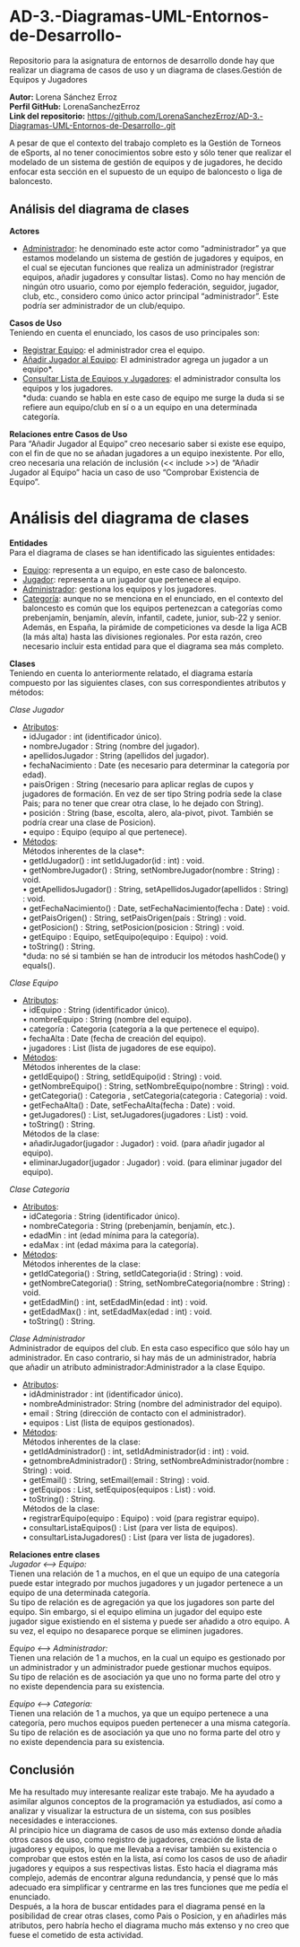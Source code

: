 # AD-3.-Diagramas-UML-Entornos-de-Desarrollo-
Repositorio para la asignatura de entornos de desarrollo donde hay que realizar un diagrama de casos de uso y un diagrama de clases.Gestión de Equipos y Jugadores

**Autor:** Lorena Sánchez Erroz<br>
**Perfil GitHub:** LorenaSanchezErroz<br>
**Link del repositorio:** https://github.com/LorenaSanchezErroz/AD-3.-Diagramas-UML-Entornos-de-Desarrollo-.git<br>

A pesar de que el contexto del trabajo completo es la Gestión de Torneos de eSports, al no tener conocimientos sobre esto y sólo tener que realizar el modelado de un sistema de gestión de equipos y de jugadores, he decido enfocar esta sección en el supuesto de un equipo de baloncesto o liga de baloncesto.

## Análisis del diagrama de clases
**Actores** <br>
- <ins>Administrador</ins>: he denominado este actor como “administrador” ya que estamos modelando un sistema de gestión de jugadores y equipos, en el cual se ejecutan funciones que realiza un administrador (registrar equipos, añadir jugadores y consultar listas).
Como no hay mención de ningún otro usuario, como por ejemplo federación, seguidor, jugador, club, etc., considero como único actor principal “administrador”. Este podría ser administrador de un club/equipo.

**Casos de Uso**<br>
Teniendo en cuenta el enunciado, los casos de uso principales son:<br>
- <ins>Registrar Equipo</ins>: el administrador crea el equipo.<br>
- <ins>Añadir Jugador al Equipo</ins>: El administrador agrega un jugador a un equipo*.<br>
- <ins>Consultar Lista de Equipos y Jugadores</ins>: el administrador consulta los equipos y los jugadores.<br>
*duda: cuando se habla en este caso de equipo me surge la duda si se refiere aun equipo/club en sí o a un equipo en una determinada categoría.

**Relaciones entre Casos de Uso**<br>
Para “Añadir Jugador al Equipo” creo necesario saber si existe ese equipo, con el fin de que no se añadan jugadores a un equipo inexistente. Por ello, creo necesaria una relación de inclusión (<< include >>) de “Añadir Jugador al Equipo” hacia un caso de uso “Comprobar Existencia de Equipo”.

# Análisis del diagrama de clases
**Entidades**<br>
Para el diagrama de clases se han identificado las siguientes entidades:<br>
- <ins>Equipo</ins>: representa a un equipo, en este caso de baloncesto.<br>
- <ins>Jugador</ins>: representa a un jugador que pertenece al equipo.<br>
- <ins>Administrador</ins>: gestiona los equipos y los jugadores.<br>
- <ins>Categoría</ins>: aunque no se menciona en el enunciado, en el contexto del baloncesto es común que los equipos pertenezcan a categorías como prebenjamín, benjamín, alevín, infantil, cadete, junior, sub-22 y senior. Además, en España, la pirámide de competiciones va desde la liga ACB (la más alta) hasta las divisiones regionales. Por esta razón, creo necesario incluir esta entidad para que el diagrama sea más completo.

**Clases**<br>
Teniendo en cuenta lo anteriormente relatado, el diagrama estaría compuesto por las siguientes clases, con sus correspondientes atributos y métodos:<br>

_Clase Jugador_<br>
 - <ins>Atributos</ins>:<br>
        •	idJugador : int (identificador único).<br>
        •	nombreJugador : String (nombre del jugador).<br>
        •	apellidosJugador : String (apellidos del jugador).<br>
        •	fechaNacimiento : Date (es necesario para determinar la categoría por edad).<br>
        •	paisOrigen : String (necesario para aplicar reglas de cupos y jugadores de formación. En vez de ser tipo String podría sede la clase Pais; para no  tener que crear otra clase, lo he dejado con String).<br>
        •	posición : String (base, escolta, alero, ala-pivot, pivot. También se podría crear una clase de Posicion).<br>
        •	equipo : Equipo (equipo al que pertenece).<br>
 - <ins>Métodos</ins>:<br>
    Métodos inherentes de la clase*:<br>
        •	getIdJugador() : int  setIdJugador(id : int) : void.<br>
        •	getNombreJugador() : String, setNombreJugador(nombre : String) : void.<br>
        •	getApellidosJugador() : String, setApellidosJugador(apellidos : String) : void.<br>
        •	getFechaNacimiento() : Date, setFechaNacimiento(fecha : Date) : void.<br>
        •	getPaisOrigen() : String, setPaisOrigen(país : String) : void.<br>
        •	getPosicion() : String, setPosicion(posicion : String) : void.<br>
        •	getEquipo : Equipo, setEquipo(equipo : Equipo) : void.<br>
        •	toString() : String.<br>
    *duda: no sé si también se han de introducir los métodos hashCode() y equals().<br>

_Clase Equipo_<br>
- <ins>Atributos</ins>:<br>
        •	idEquipo : String (identificador único).<br>
        •	nombreEquipo : String (nombre del equipo).<br>
        •	categoría : Categoria (categoría a la que pertenece el equipo).<br>
        •	fechaAlta : Date (fecha de creación del equipo).<br>
        •	jugadores : List<Jugador> (lista de jugadores de ese equipo).<br>
 - <ins>Métodos</ins>:<br>
    Métodos inherentes de la clase:<br>
        •	getIdEquipo() : String, setIdEquipo(id : String) : void.<br>
        •	getNombreEquipo() : String, setNombreEquipo(nombre : String) : void.<br>
        •	getCategoria() : Categoria , setCategoria(categoria : Categoria) : void.<br>
        •	getFechaAlta() : Date, setFechaAlta(fecha : Date) : void.<br>
        •	getJugadores() : List<Jugador>, setJugadores(jugadores : List<Jugador>) : void.<br>
        •	toString() : String.<br>
    Métodos de la clase:<br>
        •	añadirJugador(jugador : Jugador) : void. (para añadir jugador al equipo).<br>
        •	eliminarJugador(jugador : Jugador) : void. (para eliminar jugador del equipo).<br>

_Clase Categoria_
- <ins>Atributos</ins>:<br>
        •	idCategoria : String (identificador único).<br>
        •	nombreCategoria : String (prebenjamín, benjamín, etc.).<br>
        •	edadMin : int (edad mínima para la categoría).<br>
        •	edaMax : int (edad máxima para la categoría).<br>
 - <ins>Métodos</ins>:<br>
    Métodos inherentes de la clase:<br>
        •	getIdCategoria() : String, setIdCategoria(id : String) : void.<br>
        •	getNombreCategoria() : String, setNombreCategoria(nombre : String) : void.<br>
        •	getEdadMin() : int, setEdadMin(edad : int) : void.<br>
        •	getEdadMax() : int, setEdadMax(edad : int) : void.<br>
        •	toString() : String.<br>

_Clase Administrador_ <br>
Administrador de equipos del club. En esta caso especifico que sólo hay un administrador. En caso contrario, si hay más de un administrador, habría que añadir un atributo administrador:Administrador a la clase Equipo.
- <ins>Atributos</ins>:<br>
        •	idAdministrador : int (identificador único).<br>
        •	nombreAdministrador: String (nombre del administrador del equipo).<br>
        •	email : String (dirección de contacto con el administrador).<br>
        •	equipos : List<Equipo> (lista de equipos gestionados).<br>
 - <ins>Métodos</ins>:<br>
    Métodos inherentes de la clase:<br>
        •	getIdAdministrador() : int, setIdAdministrador(id : int) : void.<br>
        •	getnombreAdministrador() : String, setNombreAdministrador(nombre : String) : void.<br>
        •	getEmail() : String, setEmail(email : String) : void.<br>
        •	getEquipos : List<Equipo>, setEquipos(equipos : List<Equipo>) : void.<br>
        •	toString() : String.<br>
    Métodos de la clase:<br>
        •	registrarEquipo(equipo : Equipo) : void (para registrar equipo).<br>
        •	consultarListaEquipos() : List<Equipo> (para ver lista de equipos).<br>
        •	consultarListaJugadores() : List<Jugador> (para ver lista de jugadores).<br>

**Relaciones entre clases**<br>
*Jugador <--> Equipo:*<br>
Tienen una relación de 1 a muchos, en el que un equipo de una categoría puede estar integrado por muchos jugadores y un jugador pertenece a un equipo de una determinada categoría.<br>
Su tipo de relación es de agregación ya que los jugadores son parte del equipo. Sin embargo, si el equipo elimina un jugador del equipo este jugador sigue existiendo en el sistema y puede ser añadido a otro equipo. A su vez, el equipo no desaparece porque se eliminen jugadores.

*Equipo <--> Administrador:*<br>
Tienen una relación de 1 a muchos, en la cual un equipo es gestionado por un administrador y un administrador puede gestionar muchos equipos.<br>
Su tipo de relación es de asociación ya que uno no forma parte del otro y no existe dependencia para su existencia.<br>

*Equipo <--> Categoria:*<br>
Tienen una relación de 1 a muchos, ya que un equipo pertenece a una categoría, pero muchos equipos pueden pertenecer a una misma categoría.<br>
Su tipo de relación es de asociación ya que uno no forma parte del otro y no existe dependencia para su existencia.<br>

## Conclusión<br>
Me ha resultado muy interesante realizar este trabajo.  Me ha ayudado a asimilar algunos conceptos de la programación ya estudiados, así como a analizar y visualizar la estructura de un sistema, con sus posibles necesidades e interacciones. <br>
Al principio hice un diagrama de casos de uso más extenso donde añadía otros casos de uso, como registro de jugadores, creación de lista de jugadores y equipos, lo que me llevaba a revisar también su existencia o comprobar que estos estén en la lista, así como los casos de uso de añadir jugadores y equipos a sus respectivas listas. Esto hacía el diagrama más complejo, además de encontrar alguna redundancia, y pensé que lo más adecuado era simplificar y centrarme en las tres funciones que me pedía el enunciado. <br>
Después, a la hora de buscar entidades para el diagrama pensé en la posibilidad de crear otras clases, como Pais o Posicion, y en añadirles más atributos, pero habría hecho el diagrama mucho más extenso y no creo que fuese el cometido de esta actividad.


